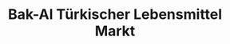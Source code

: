 ---
title: "Bak-Al Türkischer Lebensmittel Markt"
url: /essen/bak-al-tuerkischer-lebensmittel-markt/
shop: Allgemein
---
